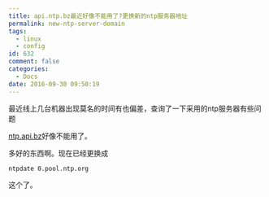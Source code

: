 ```yaml
---
title: api.ntp.bz最近好像不能用了?更换新的ntp服务器地址
permalink: new-ntp-server-domain
tags:
  - linux
  - config
id: 632
comment: false
categories:
  - Docs
date: 2016-09-30 09:50:19
---
```


最近线上几台机器出现莫名的时间有也偏差，查询了一下采用的ntp服务器有些问题

[ntp.api.bz](http://api.bz)好像不能用了。

多好的东西啊。现在已经更换成
``` bash
ntpdate 0.pool.ntp.org
```
这个了。